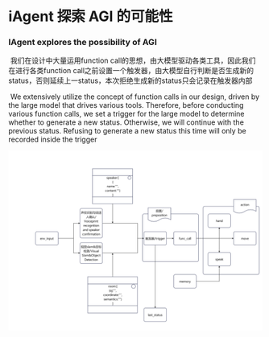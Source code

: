 

# iAgent 探索 AGI 的可能性

### IAgent explores the possibility of AGI



​       我们在设计中大量运用function call的思想，由大模型驱动各类工具，因此我们在进行各类function call之前设置一个触发器，由大模型自行判断是否生成新的status，否则延续上一status，本次拒绝生成新的status只会记录在触发器内部

​      We extensively utilize the concept of function calls in our design, driven by the large model that drives various tools. Therefore, before conducting various function calls, we set a trigger for the large model to determine whether to generate a new status. Otherwise, we will continue with the previous status. Refusing to generate a new status this time will only be recorded inside the trigger

![AGENT](pic/AGENT.jpg)



